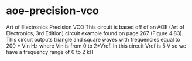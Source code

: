 # aoe-precision-vco
Art of Electronics Precision VCO  This circuit is based off of an AOE (Art of Electronics, 3rd Edition) circuit example found on page 267 (Figure 4.83). This circuit outputs triangle and square waves with frequencies equal to 200 * Vin Hz where Vin is from 0 to 2*Vref. In this circuit Vref is 5 V so we have a frequency range of 0 to 2 kH
